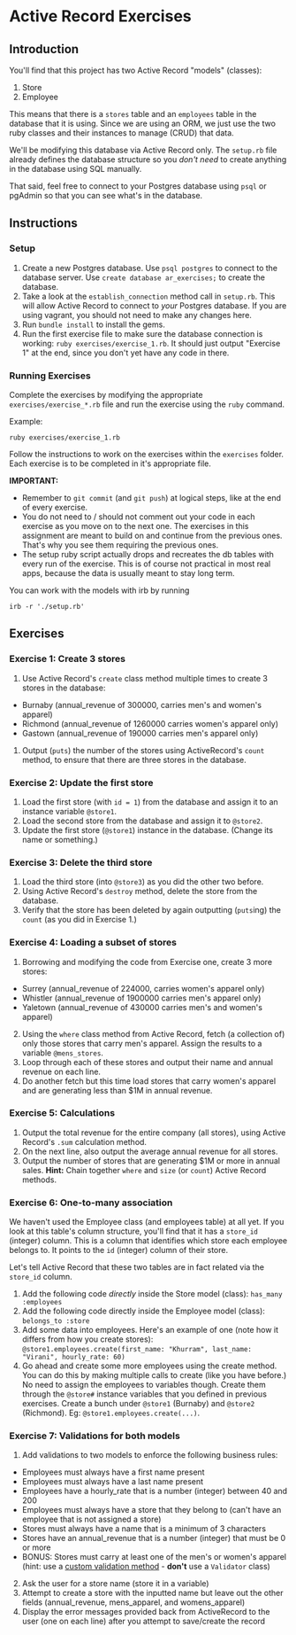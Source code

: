 # Active Record Exercises

## Introduction

You'll find that this project has two Active Record "models" (classes):

1. Store
1. Employee

This means that there is a `stores` table and an `employees` table in the
database that it is using. Since we are using an ORM, we just use the two ruby
classes and their instances to manage (CRUD) that data.

We'll be modifying this database via Active Record only. The `setup.rb` file
already defines the database structure so you _don't need_ to create anything in
the database using SQL manually.

That said, feel free to connect to your Postgres database using `psql` or
pgAdmin so that you can see what's in the database.

## Instructions

### Setup

1. Create a new Postgres database. Use `psql postgres` to connect to the
   database server. Use `create database ar_exercises;` to create the database.
1. Take a look at the `establish_connection` method call in `setup.rb`. This
   will allow Active Record to connect to *your* Postgres database. If you are
   using vagrant, you should not need to make any changes here.
1. Run `bundle install` to install the gems.
1. Run the first exercise file to make sure the database connection is working:
   `ruby exercises/exercise_1.rb`. It should just output "Exercise 1" at the
   end, since you don't yet have any code in there.

### Running Exercises

Complete the exercises by modifying the appropriate `exercises/exercise_*.rb`
file and run the exercise using the `ruby` command.

Example:

    ruby exercises/exercise_1.rb

Follow the instructions to work on the exercises within the `exercises`
folder. Each exercise is to be completed in it's appropriate file.

**IMPORTANT:**

* Remember to `git commit` (and `git push`) at logical steps, like at the end of
  every exercise.
* You do not need to / should not comment out your code in each exercise as you
  move on to the next one. The exercises in this assignment are meant to build
  on and continue from the previous ones. That's why you see them requiring the
  previous ones.
* The setup ruby script actually drops and recreates the db tables with every
  run of the exercise. This is of course not practical in most real apps,
  because the data is usually meant to stay long term.

You can work with the models with irb by running

    irb -r './setup.rb'

## Exercises

### Exercise 1: Create 3 stores

1. Use Active Record's `create` class method multiple times to create 3 stores
   in the database:
  * Burnaby (annual_revenue of 300000, carries men's and women's apparel)
  * Richmond (annual_revenue of 1260000 carries women's apparel only)
  * Gastown (annual_revenue of 190000 carries men's apparel only)
1. Output (`puts`) the number of the stores using ActiveRecord's `count` method,
   to ensure that there are three stores in the database.

### Exercise 2: Update the first store

1. Load the first store (with `id = 1`) from the database and assign it to an
   instance variable `@store1`.
1. Load the second store from the database and assign it to `@store2`.
1. Update the first store (`@store1`) instance in the database. (Change its name
   or something.)

### Exercise 3: Delete the third store

1. Load the third store (into `@store3`) as you did the other two before.
2. Using Active Record's `destroy` method, delete the store from the database.
3. Verify that the store has been deleted by again outputting (`puts`ing) the `count` (as you did in Exercise 1.)

### Exercise 4: Loading a subset of stores

1. Borrowing and modifying the code from Exercise one, create 3 more stores:
  * Surrey (annual_revenue of 224000, carries women's apparel only)
  * Whistler (annual_revenue of 1900000 carries men's apparel only)
  * Yaletown (annual_revenue of 430000 carries men's and women's apparel)
2. Using the `where` class method from Active Record, fetch (a collection of) only those stores that carry men's apparel. Assign the results to a variable `@mens_stores`.
3. Loop through each of these stores and output their name and annual revenue on each line.
4. Do another fetch but this time load stores that carry women's apparel and are generating less than $1M in annual revenue.

### Exercise 5: Calculations

1. Output the total revenue for the entire company (all stores), using Active Record's `.sum` calculation method.
2. On the next line, also output the average annual revenue for all stores.
3. Output the number of stores that are generating $1M or more in annual sales. **Hint:** Chain together `where` and `size` (or `count`) Active Record methods.

### Exercise 6: One-to-many association

We haven't used the Employee class (and employees table) at all yet. If you look at this table's column structure, you'll find that it has a `store_id` (integer) column. This is a column that identifies which store each employee belongs to. It points to the `id` (integer) column of their store.

Let's tell Active Record that these two tables are in fact related via the `store_id` column.

1. Add the following code _directly_ inside the Store model (class): `has_many :employees`
2. Add the following code directly inside the Employee model (class): `belongs_to :store`
3. Add some data into employees. Here's an example of one (note how it differs from how you create stores): `@store1.employees.create(first_name: "Khurram", last_name: "Virani", hourly_rate: 60)`
4. Go ahead and create some more employees using the create method. You can do this by making multiple calls to create (like you have before.) No need to assign the employees to variables though. Create them through the `@store#` instance variables that you defined in previous exercises. Create a bunch under `@store1` (Burnaby) and `@store2` (Richmond). Eg: `@store1.employees.create(...)`.

### Exercise 7: Validations for both models

1. Add validations to two models to enforce the following business rules:
  * Employees must always have a first name present
  * Employees must always have a last name present
  * Employees have a hourly_rate that is a number (integer) between 40 and 200
  * Employees must always have a store that they belong to (can't have an employee that is not assigned a store)
  * Stores must always have a name that is a minimum of 3 characters
  * Stores have an annual_revenue that is a number (integer) that must be 0 or more
  * BONUS: Stores must carry at least one of the men's or women's apparel (hint: use a [custom validation method](http://guides.rubyonrails.org/active_record_validations.html#custom-methods) - **don't** use a `Validator` class)
2. Ask the user for a store name (store it in a variable)
3. Attempt to create a store with the inputted name but leave out the other fields (annual_revenue, mens_apparel, and womens_apparel)
4. Display the error messages provided back from ActiveRecord to the user (one on each line) after you attempt to save/create the record
